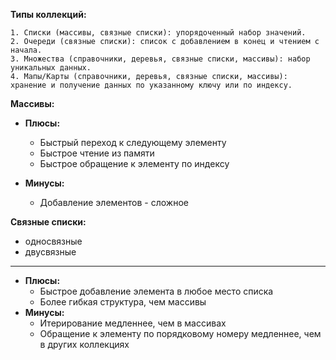 **Типы коллекций:**

    1. Списки (массивы, связные списки): упорядоченный набор значений.
    2. Очереди (связные списки): список с добавлением в конец и чтением с начала.
    3. Множества (справочники, деревья, связные списки, массивы): набор уникальных данных.
    4. Мапы/Карты (справочники, деревья, связные списки, массивы): хранение и получение данных по указанному ключу или по индексу.



**Массивы:**
  * **Плюсы:** 
    - Быстрый переход к следующему элементу
    - Быстрое чтение из памяти
    - Быстрое обращение к элементу по индексу

  * **Минусы:**
    - Добавление элементов - сложное

**Связные списки:**
- односвязные
- двусвязные
****************************
  * **Плюсы:**
    * Быстрое добавление элемента в любое место списка
    * Более гибкая структура, чем массивы
  * **Минусы:**
    * Итерирование медленнее, чем в массивах
    * Обращение к элементу по порядковому номеру медленнее, чем в других коллекциях
